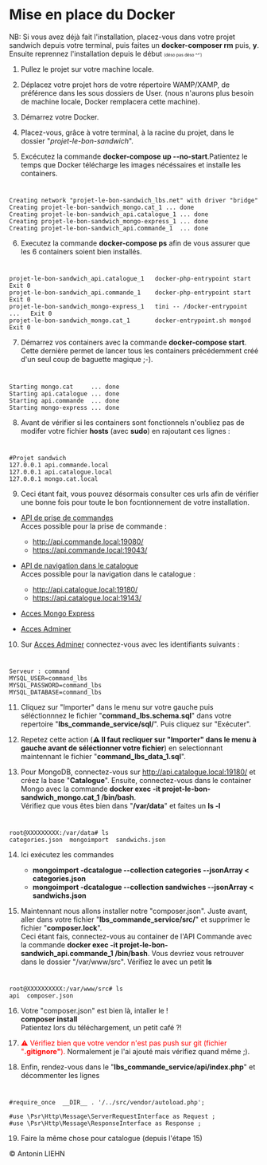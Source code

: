 # Mise en place du Docker
NB: Si vous avez déjà fait l'installation, placez-vous dans votre projet sandwich depuis votre terminal, puis faites un <b>docker-composer rm</b> puis, <b>y</b>.<br/>
Ensuite reprennez l'installation depuis le début <span style="font-size:0.6em;">(déso pas déso ^^')</span>
1. Pullez le projet sur votre machine locale.
2. Déplacez votre projet hors de votre répertoire WAMP/XAMP, de préférence dans les sous dossiers de User. (nous n'aurons plus besoin de machine locale, Docker remplacera cette machine).

3. Démarrez votre Docker.

4. Placez-vous, grâce à votre terminal, à la racine du projet, dans le dossier "<i>projet-le-bon-sandwich</i>".


5. Excécutez la commande <b>docker-compose up --no-start</b>.Patientez le temps que Docker télécharge les images nécéssaires et installe les containers.
# 
    Creating network "projet-le-bon-sandwich_lbs.net" with driver "bridge"
    Creating projet-le-bon-sandwich_mongo.cat_1 ... done
    Creating projet-le-bon-sandwich_api.catalogue_1 ... done
    Creating projet-le-bon-sandwich_mongo-express_1 ... done
    Creating projet-le-bon-sandwich_api.commande_1  ... done

6. Executez la commande <b>docker-compose ps</b> afin de vous assurer que les 6 containers soient bien installés.
#
    projet-le-bon-sandwich_api.catalogue_1   docker-php-entrypoint start      Exit 0        
    projet-le-bon-sandwich_api.commande_1    docker-php-entrypoint start      Exit 0        
    projet-le-bon-sandwich_mongo-express_1   tini -- /docker-entrypoint ...   Exit 0        
    projet-le-bon-sandwich_mongo.cat_1       docker-entrypoint.sh mongod      Exit 0 

7. Démarrez vos containers avec la commande <b>docker-compose start</b>. Cette dernière permet de lancer tous les containers précédemment créé d'un seul coup de baguette magique ;-).
#
    Starting mongo.cat     ... done
    Starting api.catalogue ... done
    Starting api.commande  ... done
    Starting mongo-express ... done

8. Avant de vérifier si les containers sont fonctionnels n'oubliez pas de modifer votre fichier <b>hosts</b> (avec <b>sudo</b>) en rajoutant ces lignes :<br/>
# 
    #Projet sandwich
    127.0.0.1 api.commande.local
    127.0.0.1 api.catalogue.local
    127.0.0.1 mongo.cat.local

9. Ceci étant fait, vous pouvez désormais consulter ces urls afin de vérifier une bonne fois pour toute le bon focntionnement de votre installation.<br/>
- <a href="https://api.commande.local:19043">API de prise de commandes</a></br>
Acces possible pour la prise de commande :</br>
    - http://api.commande.local:19080/ </br>
    - https://api.commande.local:19043/ </br>

- <a href="https://api.catalogue.local:19143">API de navigation dans le catalogue</a></br>
Acces possible pour la navigation dans le catalogue :</br>
  - http://api.catalogue.local:19180/ </br>
  - https://api.catalogue.local:19143/ </br>
- <a href="http://localhost:8081/">Acces Mongo Express</a></br>
- <a href="http://localhost:8080/">Acces Adminer</a></br>

10. Sur <a href="http://localhost:8080/">Acces Adminer</a> connectez-vous avec les identifiants suivants :
#
    Serveur : command
    MYSQL_USER=command_lbs
    MYSQL_PASSWORD=command_lbs
    MYSQL_DATABASE=command_lbs

11. Cliquez sur "Importer" dans le menu sur votre gauche puis séléctionnnez le fichier "<b>command_lbs.schema.sql</b>" dans votre repertoire "<b>lbs_commande_service/sql/</b>". Puis cliquez sur "Exécuter".

12. Repetez cette action (<b>⚠️ Il faut recliquer sur "Importer" dans le menu à gauche avant de séléctionner votre fichier</b>) en selectionnant maintennant le fichier "<b>command_lbs_data_1.sql</b>".

13. Pour MongoDB, connectez-vous sur http://api.catalogue.local:19180/ et créez la base "<b>Catalogue</b>". Ensuite, connectez-vous dans le container Mongo avec la commande <b>docker exec -it projet-le-bon-sandwich_mongo.cat_1 /bin/bash</b>. </br> Vérifiez que vous êtes bien dans "<b>/var/data</b>" et faites un <b>ls -l</b>
#
    root@XXXXXXXXX:/var/data# ls
    categories.json  mongoimport  sandwichs.json

14. Ici exécutez les commandes 
    - <b>mongoimport -dcatalogue --collection categories --jsonArray < categories.json</b>
    - <b>mongoimport -dcatalogue --collection sandwiches --jsonArray < sandwichs.json</b>
  
15. Maintennant nous allons installer notre "composer.json". Juste avant, aller dans votre fichier "<b>lbs_commande_service/src/</b>" et supprimer le fichier "<b>composer.lock</b>".<br/> Ceci étant fais, connectez-vous au container de l'API Commande avec la commande <b>docker exec -it projet-le-bon-sandwich_api.commande_1 /bin/bash</b>.
Vous devriez vous retrouver dans le dossier "/var/www/src". Vérifiez le avec un petit <b>ls</b>
#
    root@XXXXXXXXXX:/var/www/src# ls
    api  composer.json

16. Votre "composer.json" est bien là, intaller le !</br>
<b>composer install</b></br>
Patientez lors du téléchargement, un petit café ?!

17. <span style="color:red;">⚠️ Vérifiez bien que votre vendor n'est pas push sur git (fichier "<b>.gitignore"</b>).</span> Normalement je l'ai ajouté mais vérifiez quand même ;).

18. Enfin, rendez-vous dans le "<b>lbs_commande_service/api/index.php</b>" et décommenter les lignes
#
    #require_once  __DIR__ . '/../src/vendor/autoload.php';

    #use \Psr\Http\Message\ServerRequestInterface as Request ;
    #use \Psr\Http\Message\ResponseInterface as Response ;


19. Faire la même chose pour catalogue (depuis l'étape 15)


© Antonin LIEHN